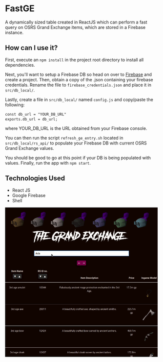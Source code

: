 # FastGE
A dynamically sized table created in ReactJS which can perform a fast query on OSRS Grand Exchange items, which are stored in a Firebase instance. 

## How can I use it?
First, execute an `npm install` in the project root directory to install all dependencies. 

Next, you'll want to setup a Firebase DB so head on over to [Firebase](https://firebase.google.com) and create a project. Then, obtain a copy of the .json containing your firebase credentials. Rename the file to `firebase_credentials.json` and place it in `src/db_local/`.

Lastly, create a file in `src/db_local/` named `config.js` and copy/paste the following:
```
const db_url = "YOUR_DB_URL"
exports.db_url = db_url;
```

where YOUR_DB_URL is the URL obtained from your Firebase console.

You can then run the script `refresh_ge_entry.sh` located in `src/db_local/rs_api/` to populate your Firebase DB with current OSRS Grand Exchange values.

You should be good to go at this point if your DB is being populated with values. Finally, run the app with `npm start`.

## Technologies Used
- React JS
- Google Firebase
- Shell

<img src="showcase1.gif" alt="Loading" width="500" height="488">
